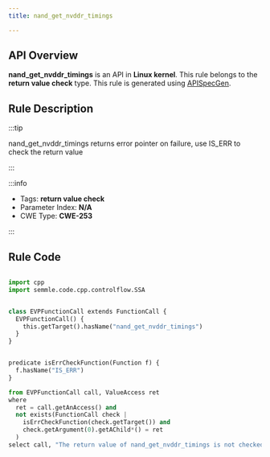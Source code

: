 ```yaml
---
title: nand_get_nvddr_timings

---
```



## API Overview
**nand_get_nvddr_timings** is an API in **Linux kernel**. This rule belongs to the **return value check** type. This rule is generated using [APISpecGen](../../tools/APISpecGen).
## Rule Description

:::tip

nand_get_nvddr_timings returns error pointer on failure, use IS_ERR to check the return value

:::

:::info

- Tags: **return value check**
- Parameter Index: **N/A**
- CWE Type: **CWE-253**

:::

## Rule Code
```python

import cpp
import semmle.code.cpp.controlflow.SSA


class EVPFunctionCall extends FunctionCall {
  EVPFunctionCall() {
    this.getTarget().hasName("nand_get_nvddr_timings")
  }
}


predicate isErrCheckFunction(Function f) {
  f.hasName("IS_ERR") 
}

from EVPFunctionCall call, ValueAccess ret
where
  ret = call.getAnAccess() and
  not exists(FunctionCall check |
    isErrCheckFunction(check.getTarget()) and
    check.getArgument(0).getAChild*() = ret
  )
select call, "The return value of nand_get_nvddr_timings is not checked with IS_ERR."
    
```